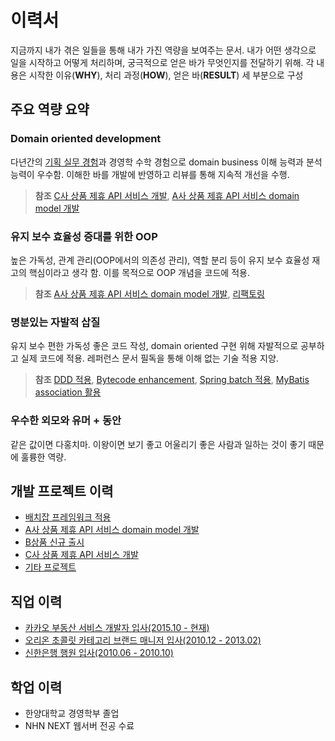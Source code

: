 # 이력서
지금까지 내가 겪은 일들을 통해 내가 가진 역량을 보여주는 문서.
내가 어떤 생각으로 일을 시작하고 어떻게 처리하며, 궁극적으로 얻은 바가 무엇인지를 전달하기 위해.
각 내용은 시작한 이유(**WHY**), 처리 과정(**HOW**), 얻은 바(**RESULT**) 세 부분으로 구성
## 주요 역량 요약
### Domain oriented development
다년간의 [기획 실무 경험](https://github.com/unitimes/resume/blob/master/job/oriron-bm.md)과 경영학 수학 경험으로 domain business 이해 능력과 분석 능력이 우수함.
이해한 바를 개발에 반영하고 리뷰를 통해 지속적 개선을 수행.
> **참조** [C사 상품 제휴 API 서비스 개발](https://github.com/unitimes/resume/blob/master/develop-project/cp-api-c.md), [A사 상품 제휴 API 서비스 domain model 개발](https://github.com/unitimes/resume/blob/master/develop-project/domain-model-for-api-a.md)
### 유지 보수 효율성 증대를 위한 OOP
높은 가독성, 관계 관리(OOP에서의 의존성 관리), 역할 분리 등이 유지 보수 효율성 재고의 핵심이라고 생각 함.
이를 목적으로 OOP 개념을 코드에 적용.
> **참조** [A사 상품 제휴 API 서비스 domain model 개발](https://github.com/unitimes/resume/blob/master/develop-project/domain-model-for-api-a.md), [리팩토링](https://github.com/unitimes/resume/blob/master/develop-project/etc.md)
### 명분있는 자발적 삽질
유지 보수 편한 가독성 좋은 코드 작성, domain oriented 구현 위해 자발적으로 공부하고 실제 코드에 적용.
레퍼런스 문서 필독을 통해 이해 없는 기술 적용 지양.
> **참조** [DDD 적용](https://github.com/unitimes/resume/blob/master/develop-project/cp-api-c.md#기술적-목적), [Bytecode enhancement](https://github.com/unitimes/resume/blob/master/develop-project/domain-model-for-api-a.md#복수건-쿼리-성능-최적화), [Spring batch 적용](https://github.com/unitimes/resume/blob/master/develop-project/spring-batch-framework.md), [MyBatis association 활용](https://github.com/unitimes/resume/blob/master/develop-project/launching-product-b.md#persistence-frameworkmybatis-활용한-domain-model-구현)
### 우수한 외모와 유머 + 동안
같은 값이면 다홍치마. 이왕이면 보기 좋고 어울리기 좋은 사람과 일하는 것이 좋기 때문에 훌륭한 역량.
## 개발 프로젝트 이력
 - [배치잡 프레임워크 적용](https://github.com/unitimes/resume/blob/master/develop-project/spring-batch-framework.md)
 - [A사 상품 제휴 API 서비스 domain model 개발](https://github.com/unitimes/resume/blob/master/develop-project/domain-model-for-api-a.md)
 - [B상품 신규 출시](https://github.com/unitimes/resume/blob/master/develop-project/launching-product-b.md)
 - [C사 상품 제휴 API 서비스 개발](https://github.com/unitimes/resume/blob/master/develop-project/cp-api-c.md)
 - [기타 프로젝트](https://github.com/unitimes/resume/blob/master/develop-project/etc.md)
## 직업 이력
 - [카카오 부동산 서비스 개발자 입사(2015.10 - 현재)](https://github.com/unitimes/resume/blob/master/job/kakao-developer.md)
 - [오리온 초콜릿 카테고리 브랜드 매니저 입사(2010.12 - 2013.02)](https://github.com/unitimes/resume/blob/master/job/orion-bm.md)
 - [신한은행 행원 입사(2010.06 - 2010.10)](https://github.com/unitimes/resume/blob/master/job/shinhan-banker.md)
## 학업 이력
 - 한양대학교 경영학부 졸업
 - NHN NEXT 웹서버 전공 수료